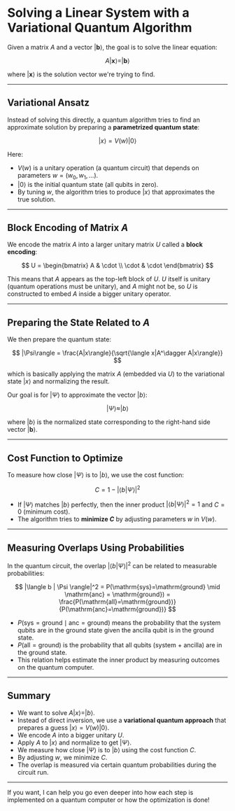 # Solving a Linear System with a Variational Quantum Algorithm

Given a matrix $A$ and a vector $|\mathbf{b}\rangle$, the goal is to solve the linear equation:

$$
A |\mathbf{x}\rangle = |\mathbf{b}\rangle
$$

where $|\mathbf{x}\rangle$ is the solution vector we're trying to find.

---

## Variational Ansatz

Instead of solving this directly, a quantum algorithm tries to find an approximate solution by preparing a **parametrized quantum state**:

$$
|x\rangle = V(w) |0\rangle
$$

Here:

- $V(w)$ is a unitary operation (a quantum circuit) that depends on parameters $w = (w_0, w_1, \dots)$.
- $|0\rangle$ is the initial quantum state (all qubits in zero).
- By tuning $w$, the algorithm tries to produce $|x\rangle$ that approximates the true solution.

---

## Block Encoding of Matrix $A$

We encode the matrix $A$ into a larger unitary matrix $U$ called a **block encoding**:

$$
U = \begin{bmatrix} A & \cdot \\ \cdot & \cdot \end{bmatrix}
$$

This means that $A$ appears as the top-left block of $U$. $U$ itself is unitary (quantum operations must be unitary), and $A$ might not be, so $U$ is constructed to embed $A$ inside a bigger unitary operator.

---

## Preparing the State Related to $A$

We then prepare the quantum state:

$$
|\Psi\rangle = \frac{A|x\rangle}{\sqrt{\langle x|A^\dagger A|x\rangle}}
$$

which is basically applying the matrix $A$ (embedded via $U$) to the variational state $|x\rangle$ and normalizing the result.

Our goal is for $|\Psi\rangle$ to approximate the vector $|b\rangle$:

$$
|\Psi\rangle \approx |b\rangle
$$

where $|b\rangle$ is the normalized state corresponding to the right-hand side vector $|\mathbf{b}\rangle$.

---

## Cost Function to Optimize

To measure how close $|\Psi\rangle$ is to $|b\rangle$, we use the cost function:

$$
C = 1 - |\langle b | \Psi \rangle|^2
$$

- If $|\Psi\rangle$ matches $|b\rangle$ perfectly, then the inner product $|\langle b | \Psi \rangle|^2 = 1$ and $C=0$ (minimum cost).
- The algorithm tries to **minimize $C$** by adjusting parameters $w$ in $V(w)$.

---

## Measuring Overlaps Using Probabilities

In the quantum circuit, the overlap $|\langle b|\Psi\rangle|^2$ can be related to measurable probabilities:

$$
|\langle b | \Psi \rangle|^2 = P(\mathrm{sys}=\mathrm{ground} \mid \mathrm{anc} = \mathrm{ground}) = \frac{P(\mathrm{all}=\mathrm{ground})}{P(\mathrm{anc}=\mathrm{ground})}
$$

- $P(\mathrm{sys}=\mathrm{ground} \mid \mathrm{anc} = \mathrm{ground})$ means the probability that the system qubits are in the ground state given the ancilla qubit is in the ground state.
- $P(\mathrm{all}=\mathrm{ground})$ is the probability that all qubits (system + ancilla) are in the ground state.
- This relation helps estimate the inner product by measuring outcomes on the quantum computer.

---

## Summary

- We want to solve $A|x\rangle = |b\rangle$.
- Instead of direct inversion, we use a **variational quantum approach** that prepares a guess $|x\rangle = V(w)|0\rangle$.
- We encode $A$ into a bigger unitary $U$.
- Apply $A$ to $|x\rangle$ and normalize to get $|\Psi\rangle$.
- We measure how close $|\Psi\rangle$ is to $|b\rangle$ using the cost function $C$.
- By adjusting $w$, we minimize $C$.
- The overlap is measured via certain quantum probabilities during the circuit run.

---

If you want, I can help you go even deeper into how each step is implemented on a quantum computer or how the optimization is done!

